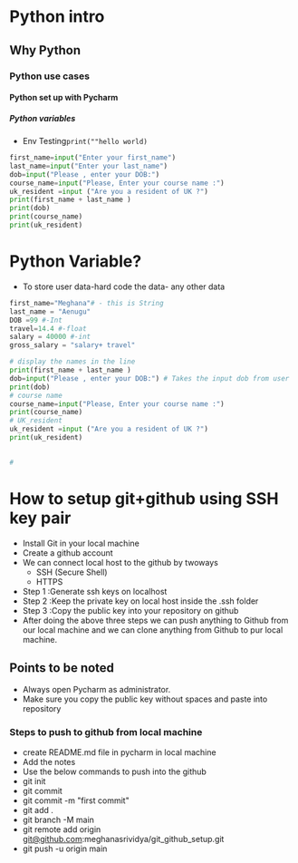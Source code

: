 # Python intro
## Why Python
### Python use cases
#### Python set up with Pycharm
##### Python variables
- Env Testing`print(""hello world)`
```python
first_name=input("Enter your first_name")
last_name=input("Enter your last_name")
dob=input("Please , enter your DOB:")
course_name=input("Please, Enter your course name :")
uk_resident =input ("Are you a resident of UK ?")
print(first_name + last_name )
print(dob)
print(course_name)
print(uk_resident)
```
# Python Variable?
- To store user data-hard code the data- any other data
```python
first_name="Meghana"# - this is String
last_name = "Aenugu"
DOB =99 #-Int
travel=14.4 #-float
salary = 40000 #-int
gross_salary = "salary+ travel"

# display the names in the line
print(first_name + last_name )
dob=input("Please , enter your DOB:") # Takes the input dob from user
print(dob)
# course name
course_name=input("Please, Enter your course name :")
print(course_name)
# UK_resident
uk_resident =input ("Are you a resident of UK ?")
print(uk_resident)
 

# 

```

# How to setup git+github using SSH key pair
- Install Git in your local machine
- Create a github account 
- We can connect local host to the github by twoways
    - SSH (Secure Shell)
    - HTTPS
- Step 1 :Generate ssh keys on localhost
- Step 2 :Keep the private key on local host inside the .ssh folder
- Step 3 :Copy the public key into your repository on github
- After doing the above three steps we can push anything to Github from our local machine and we can clone anything from Github to pur local machine.
## Points to be noted
- Always open Pycharm as administrator.
- Make sure you copy the public key without spaces and paste into repository
### Steps to push to github from local machine
- create README.md file in pycharm in local machine
- Add the notes 
- Use the below commands to push into the github
- git init
- git commit
- git commit -m "first commit"
- git add .
- git branch -M main
- git remote add origin git@github.com:meghanasrividya/git_github_setup.git
- git push -u origin main
